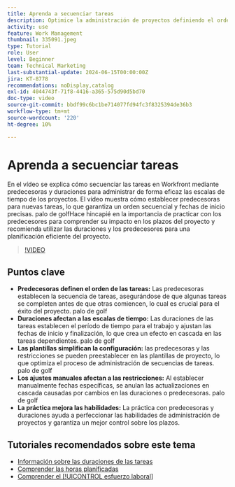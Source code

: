 ```yaml
---
title: Aprenda a secuenciar tareas
description: Optimice la administración de proyectos definiendo el orden de las tareas con las tareas predecesoras, estableciendo escalas de tiempo a través de las duraciones, simplificando las secuencias con plantillas, evitando las restricciones manuales y perfeccionando las habilidades con la práctica.
activity: use
feature: Work Management
thumbnail: 335091.jpeg
type: Tutorial
role: User
level: Beginner
team: Technical Marketing
last-substantial-update: 2024-06-15T00:00:00Z
jira: KT-8778
recommendations: noDisplay,catalog
exl-id: 4044743f-71f8-4416-a365-575d90d5bd70
doc-type: video
source-git-commit: bbdf99c6bc1be714077fd94fc3f8325394de36b3
workflow-type: tm+mt
source-wordcount: '220'
ht-degree: 10%

---
```


# Aprenda a secuenciar tareas

En el vídeo se explica cómo secuenciar las tareas en Workfront mediante predecesoras y duraciones para administrar de forma eficaz las escalas de tiempo de los proyectos.
El vídeo muestra cómo establecer predecesoras para nuevas tareas, lo que garantiza un orden secuencial y fechas de inicio precisas.
palo de golfHace hincapié en la importancia de practicar con los predecesores para comprender su impacto en los plazos del proyecto y recomienda utilizar las duraciones y los predecesores para una planificación eficiente del proyecto.


>[!VIDEO](https://video.tv.adobe.com/v/335091/?quality=12&learn=on&enablevpops=1)

## Puntos clave

* **Predecesoras definen el orden de las tareas:** Las predecesoras establecen la secuencia de tareas, asegurándose de que algunas tareas se completen antes de que otras comiencen, lo cual es crucial para el éxito del proyecto. palo de golf
* **Duraciones afectan a las escalas de tiempo:** Las duraciones de las tareas establecen el período de tiempo para el trabajo y ajustan las fechas de inicio y finalización, lo que crea un efecto en cascada en las tareas dependientes. palo de golf
* **Las plantillas simplifican la configuración:** las predecesoras y las restricciones se pueden preestablecer en las plantillas de proyecto, lo que optimiza el proceso de administración de secuencias de tareas. palo de golf
* **Los ajustes manuales afectan a las restricciones:** Al establecer manualmente fechas específicas, se anulan las actualizaciones en cascada causadas por cambios en las duraciones o predecesoras. palo de golf
* **La práctica mejora las habilidades:** La práctica con predecesoras y duraciones ayuda a perfeccionar las habilidades de administración de proyectos y garantiza un mejor control sobre los plazos.

## Tutoriales recomendados sobre este tema

* [Información sobre las duraciones de las tareas](/help/manage-work/tasks/understand-task-durations.md)
* [Comprender las horas planificadas](/help/manage-work/tasks/understand-planned-hours.md)
* [Comprender el [!UICONTROL esfuerzo laboral]](/help/manage-work/tasks/understand-work-effort.md)
